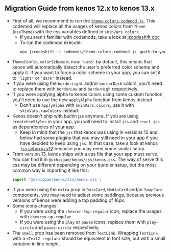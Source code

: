 ## Migration Guide from kenos 12.x to kenos 13.x

- First of all, we recommend to run the [`theme-colors-codemod.js`](../codemods/theme-colors-codemod.js). This
  codemod will replace all the usages of kenos colors from `Theme` (`useTheme`) with the css variables defined
  in `skinVars.colors`.
  - If you aren't familiar with codemods, take a look at
    [jscodeshift doc](https://github.com/facebook/jscodeshift)
  - To run the codemod execute:
    ```sh
    npx jscodeshift -t codemods/theme-colors-codemod.js <path-to-your-code>
    ```
- `ThemeConfig.colorScheme` is now `'auto'` by default, this means that kenos will automatically detect the
  user's preferred color scheme and apply it. If you want to force a color scheme in your app, you can set it
  to `'light'` or `'dark'` instead.
- If you were using the `borderLight` and/or `borderDark` colors, you'll need to replace them with `borderLow`
  and `borderHigh` respectively.
- If you were applying alpha to kenos colors using some custom function, you'll need to use the new
  `applyAlpha` function from kenos instead.
  - Don't use `applyAlpha` with `skinVars.colors`, use it with `skinVars.rawColors` instead.
- Kenos doesn't ship with builtin jss anymore. If you are using `createUseStyles` in your app, you will need
  to install `jss` and `react-jss` as dependencies of your app.
  - Keep in mind that the `jss` that kenos was using in versions 12 and below had some plugins that you may
    still need in your app if you have decided to keep using `jss`. In that case, take a look at kenos
    [`jss` setup in v12]() because you may need some similar setup.
- From version 13, kenos ships with a css file that your app must serve. You can find it in
  `@uxhispam/kenos/css/kenos.css`. The way of serve this css may be different depending on your bundler setup,
  but the most common way is importing it like this:
  ```js
  import '@uxhispam/kenos/css/kenos.css';
  ```
- If you were using the `extra` prop in `DataCard`, `MediaCard` and/or `SnapCard` components, you may need to
  adjust some paddings, because previous versions of kenos were adding a top padding of 16px.
- Some icons changes:
  - If you were using the `chevron-top-regular` icon, replace the usages with `chevron-up-regular`
  - If you were using the `play` or `pause` icons, replace them with `play-circle` and `pause-circle`
    respectively.
- The `small` prop has been removed from `TextLink`. Wrapping `TextLink` with a `<Text2 regular>` should be
  equivalent in font size, but with a small variation in line height.
